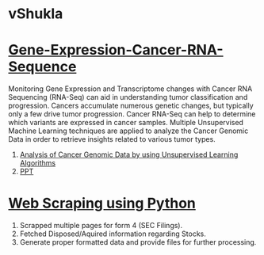 # vShukla
# [Gene-Expression-Cancer-RNA-Sequence](https://github.com/crazyphoton007/Gene-Expression-Cancer-RNA-Sequence)
Monitoring Gene Expression and Transcriptome changes with Cancer RNA Sequencing (RNA-Seq) can aid in understanding tumor classification and progression. Cancers accumulate numerous genetic changes, but typically only a few drive tumor progression. Cancer RNA-Seq can help to determine which variants are expressed in cancer samples.
Multiple Unsupervised Machine Learning techniques are applied to analyze the Cancer Genomic Data in order to retrieve insights related to various tumor types.


1.  [Analysis of Cancer Genomic Data by using Unsupervised Learning Algorithms](https://github.com/crazyphoton007/Gene-Expression-Cancer-RNA-Sequence/blob/main/EAS507_Final_Project.ipynb)
2.  [PPT](https://github.com/crazyphoton007/Gene-Expression-Cancer-RNA-Sequence/blob/main/SDM_PPT.pptx)

# [Web Scraping using Python](https://github.com/crazyphoton007/WebScraping)

1. Scrapped multiple pages for form 4 (SEC Filings).
2. Fetched Disposed/Aquired information regarding Stocks.
3. Generate proper formatted data and provide files for further processing.

